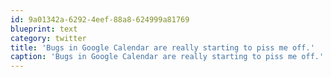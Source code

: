 ```yaml
---
id: 9a01342a-6292-4eef-88a8-624999a81769
blueprint: text
category: twitter
title: 'Bugs in Google Calendar are really starting to piss me off.'
caption: 'Bugs in Google Calendar are really starting to piss me off.'
---
```

